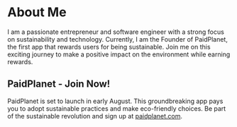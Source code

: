 # About Me

I am a passionate entrepreneur and software engineer with a strong focus on sustainability and technology. Currently, I am the Founder of PaidPlanet, the first app that rewards users for being sustainable. Join me on this exciting journey to make a positive impact on the environment while earning rewards.

## PaidPlanet - Join Now!

PaidPlanet is set to launch in early August. This groundbreaking app pays you to adopt sustainable practices and make eco-friendly choices. Be part of the sustainable revolution and sign up at [paidplanet.com](https://www.paidplanet.com).
